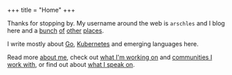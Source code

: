 +++
title = "Home"
+++

Thanks for stopping by. My username around the web is `arschles` and I blog here and a [bunch](https://medium.com/project-athens) [of](https://medium.com/go-in-5-minutes) [other](https://medium.com/gostudygroup) [places](https://medium.com/@arschles).

I write mostly about [Go](https://golang.org), [Kubernetes](https://kubernetes.io) and emerging languages here.

Read more [about me](./about), check out [what I'm working on](./projects) and [communities I work with](./community), or find out about [what I speak on](./speaking).
